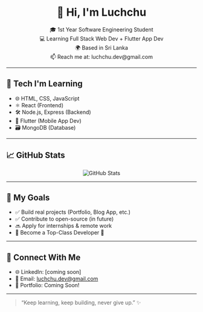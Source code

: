 <h1 align="center">👋 Hi, I'm Luchchu</h1>

<p align="center">
🎓 1st Year Software Engineering Student <br>
💻 Learning Full Stack Web Dev + Flutter App Dev <br>
🌍 Based in Sri Lanka <br>
📫 Reach me at: luchchu.dev@gmail.com
</p>

---

## 🚀 Tech I'm Learning

- 🌐 HTML, CSS, JavaScript
- ⚛️ React (Frontend)
- 🛠️ Node.js, Express (Backend)
- 📱 Flutter (Mobile App Dev)
- 🗃️ MongoDB (Database)

---

## 📈 GitHub Stats

<p align="center">
  <img src="https://github-readme-stats.vercel.app/api?username=luchchu-dev&show_icons=true&theme=radical" alt="GitHub Stats" />
</p>

---

## 📌 My Goals

- ✅ Build real projects (Portfolio, Blog App, etc.)
- ✅ Contribute to open-source (in future)
- 🔜 Apply for internships & remote work
- 🌟 Become a Top-Class Developer 💪

---

## 🔗 Connect With Me

- 🌐 LinkedIn: [coming soon]
- 📧 Email: luchchu.dev@gmail.com
- 💼 Portfolio: Coming Soon!

---

> “Keep learning, keep building, never give up.” ✨
